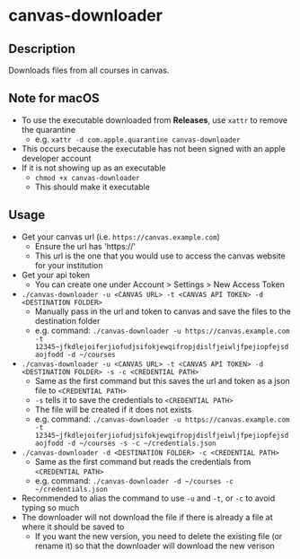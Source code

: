 # canvas-downloader

## Description
Downloads files from all courses in canvas.

## Note for macOS
- To use the executable downloaded from **Releases**, use `xattr` to remove the quarantine
    - e.g. `xattr -d com.apple.quarantine canvas-downloader`
- This occurs because the executable has not been signed with an apple developer account
- If it is not showing up as an executable
    - `chmod +x canvas-downloader`
    - This should make it executable

## Usage
- Get your canvas url (i.e. `https://canvas.example.com`)
    - Ensure the url has 'https://'
    - This url is the one that you would use to access the canvas website for your institution
- Get your api token
    - You can create one under Account > Settings > New Access Token
- `./canvas-downloader -u <CANVAS URL> -t <CANVAS API TOKEN> -d <DESTINATION FOLDER>`
    - Manually pass in the url and token to canvas and save the files to the destination folder
    - e.g. command: `./canvas-downloader -u https://canvas.example.com -t 12345~jfkdlejoiferjiofudjsifokjewqifropjdislfjeiwljfpejiopfejsdaojfodd -d ~/courses`
- `./canvas-downloader -u <CANVAS URL> -t <CANVAS API TOKEN> -d <DESTINATION FOLDER> -s -c <CREDENTIAL PATH>`
    - Same as the first command but this saves the url and token as a json file to `<CREDENTIAL PATH>`
    - `-s` tells it to save the credentials to `<CREDENTIAL PATH>`
    - The file will be created if it does not exists
    - e.g. command: `./canvas-downloader -u https://canvas.example.com -t 12345~jfkdlejoiferjiofudjsifokjewqifropjdislfjeiwljfpejiopfejsdaojfodd -d ~/courses -s -c ~/credentials.json`
- `./canvas-downloader -d <DESTINATION FOLDER> -c <CREDENTIAL PATH>`
    - Same as the first command but reads the credentials from `<CREDENTIAL PATH>`
    - e.g. command: `./canvas-downloader -d ~/courses -c ~/credentials.json`
- Recommended to alias the command to use `-u` and `-t`, or `-c` to avoid typing so much
- The downloader will not download the file if there is already a file at where it should be saved to
    - If you want the new version, you need to delete the existing file (or rename it) so that the downloader will download the new verison
